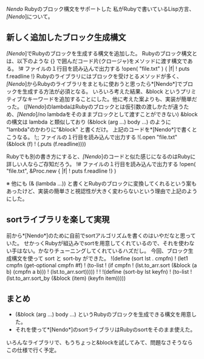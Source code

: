 *Nendo* Rubyのブロック構文をサポートした
私がRubyで書いているLisp方言、 *[Nendo*]について。

## 新しく追加したブロック生成構文
*[Nendo*]でRubyのブロックを生成する構文を追加した。
Rubyのブロック構文とは、以下のような {} で囲んだコード片(クロージャ)をメソッドに渡す構文である。
!#  ファイルの１行目を読み込んで出力する
!open( "file.txt" ) { |f|
!  puts f.readline
!}
Rubyのライブラリにはブロックを受けとるメソッドが多く、*[Nendo*]からRubyのライブラリをまともに使おうと思ったら*[Nendo*]でブロックを生成する方法が必須となる。
いろいろ考えた結果、&block というプリミティブなキーワードを追加することにした。他に考えた案よりも、実装が簡単だった。
(*[Nendo*]のlambdaはRubyのブロックとは仮引数の渡しかたが違うため、*[Nendo*]/no lambdaをそのままブロックとして渡すことができない)
&blockの構文は lambda と類似しており (&block (arg ...) body ...) のように "lambda"のかわりに"&block" と書くだけ。
上記のコードを*[Nendo*]で書くとこうなる。
!;; ファイルの１行目を読み込んで出力する
!(.open "file.txt" (&block (f)
!  (.puts (f.readline))))

Rubyでも別の書き方にすると、*[Nendo*]のコードと似た感じになるのはRubyに詳しい人ならご存知だろう。
!#  ファイルの１行目を読み込んで出力する
!open( "file.txt", &Proc.new { |f| 
!  puts f.readline
!} )

※ 他にも (& (lambda ...)) と書くとRubyのブロックに変換してくれるという案もあったけど、実装の簡単さと視認性が大きく変わらないという理由で上記のようにした。

## sortライブラリを楽して実現
前から*[Nendo*]のために自前でsortアルゴリズムを書くのはいやだなと思っていた。
せかっくRubyが組込みでsortを用意してくれているので、それを使わない手はない。かなりチューニングしてくれているハズだし。
今回、ブロック生成構文を使って sort と sort-by ができた。
!(define (sort lst . cmpfn)
!  (let1 cmpfn (get-optional cmpfn #f)
!    (to-list
!     (if cmpfn
!         (lst.to_arr.sort (&block (a b) (cmpfn a b)))
!         (lst.to_arr.sort)))))
!
!
!(define (sort-by lst keyfn)
!  (to-list
!   (lst.to_arr.sort_by (&block (item) (keyfn item)))))

## まとめ
- (&block (arg ...) body ...) というRubyのブロックを生成できる構文を用意した。
- それを使って*[Nendo*]のsortライブラリはRubyのsortをそのまま使えた。

いろんなライブラリで、もうちょっと&blockを試してみて、問題なさそうならこの仕様で行く予定。

